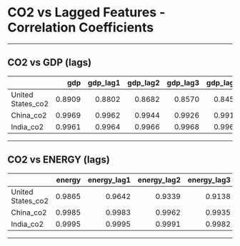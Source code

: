 # CO2 vs Lagged Features - Correlation Coefficients

---

## CO2 vs GDP (lags)

|                   |    gdp |   gdp_lag1 |   gdp_lag2 |   gdp_lag3 |   gdp_lag4 |
|:------------------|-------:|-----------:|-----------:|-----------:|-----------:|
| United States_co2 | 0.8909 |     0.8802 |     0.8682 |     0.8570 |     0.8455 |
| China_co2         | 0.9969 |     0.9962 |     0.9944 |     0.9926 |     0.9916 |
| India_co2         | 0.9961 |     0.9964 |     0.9966 |     0.9968 |     0.9967 |

---

## CO2 vs ENERGY (lags)

|                   |   energy |   energy_lag1 |   energy_lag2 |   energy_lag3 |   energy_lag4 |
|:------------------|---------:|--------------:|--------------:|--------------:|--------------:|
| United States_co2 |   0.9865 |        0.9642 |        0.9339 |        0.9138 |        0.8886 |
| China_co2         |   0.9985 |        0.9983 |        0.9962 |        0.9935 |        0.9897 |
| India_co2         |   0.9995 |        0.9995 |        0.9991 |        0.9982 |        0.9971 |

---

